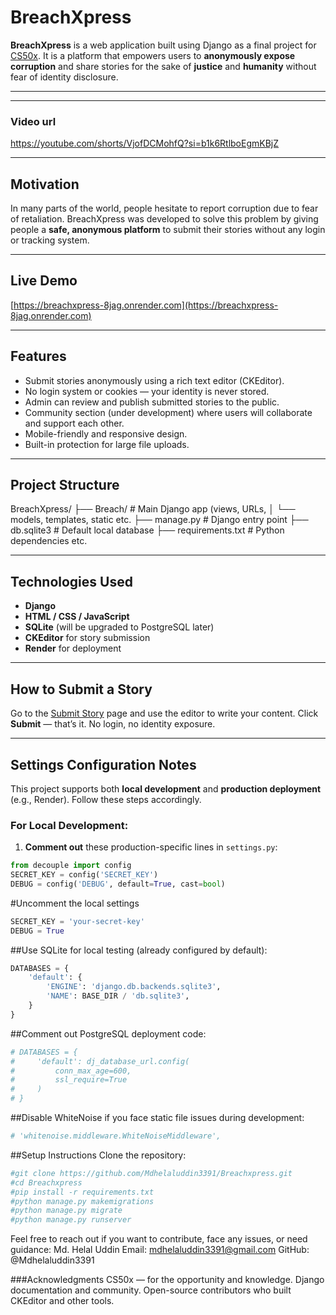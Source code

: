 # BreachXpress

**BreachXpress** is a web application built using Django as a final project for [CS50x](https://cs50.harvard.edu/x). It is a platform that empowers users to **anonymously expose corruption** and share stories for the sake of **justice** and **humanity** without fear of identity disclosure.

---
___
### Video url
https://youtube.com/shorts/VjofDCMohfQ?si=b1k6RtlboEgmKBjZ
___

## Motivation

In many parts of the world, people hesitate to report corruption due to fear of retaliation. BreachXpress was developed to solve this problem by giving people a **safe, anonymous platform** to submit their stories without any login or tracking system.

---

##  Live Demo

 [https://breachxpress-8jag.onrender.com](https://breachxpress-8jag.onrender.com)

---

##  Features

-  Submit stories anonymously using a rich text editor (CKEditor).
-  No login system or cookies — your identity is never stored.
-  Admin can review and publish submitted stories to the public.
-  Community section (under development) where users will collaborate and support each other.
-  Mobile-friendly and responsive design.
-  Built-in protection for large file uploads.

---

## Project Structure

BreachXpress/
├── Breach/ # Main Django app (views, URLs,
│      └── models, templates, static etc.
├── manage.py # Django entry point
├── db.sqlite3 # Default local database
├── requirements.txt # Python dependencies
etc.


---

##  Technologies Used

- **Django**
- **HTML / CSS / JavaScript**
- **SQLite** (will be upgraded to PostgreSQL later)
- **CKEditor** for story submission
- **Render** for deployment

---

##  How to Submit a Story

Go to the [Submit Story](https://breachxpress-8jag.onrender.com/submit-story/) page and use the editor to write your content. Click **Submit** — that’s it. No login, no identity exposure.

---

##  Settings Configuration Notes

This project supports both **local development** and **production deployment** (e.g., Render). Follow these steps accordingly.

###  For Local Development:

1. **Comment out** these production-specific lines in `settings.py`:
```python
from decouple import config
SECRET_KEY = config('SECRET_KEY')
DEBUG = config('DEBUG', default=True, cast=bool)
```

#Uncomment the local settings
```python
SECRET_KEY = 'your-secret-key'
DEBUG = True
```
##Use SQLite for local testing (already configured by default):
```python
DATABASES = {
    'default': {
        'ENGINE': 'django.db.backends.sqlite3',
        'NAME': BASE_DIR / 'db.sqlite3',
    }
}
```
##Comment out PostgreSQL deployment code:
```python
# DATABASES = {
#     'default': dj_database_url.config(
#         conn_max_age=600,
#         ssl_require=True
#     )
# }
```
##Disable WhiteNoise if you face static file issues during development:
```python
# 'whitenoise.middleware.WhiteNoiseMiddleware',
```
##Setup Instructions
Clone the repository:
```python
#git clone https://github.com/Mdhelaluddin3391/Breachxpress.git
#cd Breachxpress
#pip install -r requirements.txt
#python manage.py makemigrations
#python manage.py migrate
#python manage.py runserver
```
Feel free to reach out if you want to contribute, face any issues, or need guidance:
Md. Helal Uddin
Email: mdhelaluddin3391@gmail.com
GitHub: @Mdhelaluddin3391


###Acknowledgments
CS50x — for the opportunity and knowledge.
Django documentation and community.
Open-source contributors who built CKEditor and other tools.









